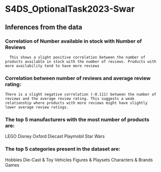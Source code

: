 # S4DS_OptionalTask2023-Swar

## Inferences from the data

### Correlation of Number available in stock with Number of Reviews
      This shows a slight positive correlation between the number of products available in stock with the number of reviews. Products with more availability tend to have more reviews

### Correlation between number of reviews and average review rating:
    There is a slight negative correlation (-0.111) between the number of reviews and the average review rating. This suggests a weak relationship where products with more reviews might have slightly lower average review ratings.

### The top 5 manufacturers with the most number of products are: 
  LEGO
  Disney
  Oxford Diecast
  Playmobil
  Star Wars
### The top 5 categories present in the dataset are: 
  Hobbies
  Die-Cast & Toy Vehicles
  Figures & Playsets
  Characters & Brands
  Games
